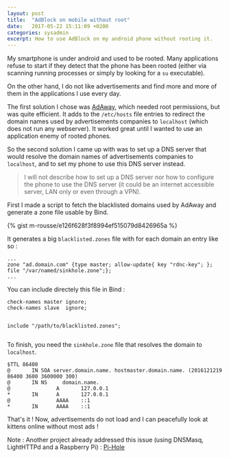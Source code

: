 ```yaml
---
layout: post
title:  "AdBlock on mobile without root"
date:   2017-05-22 15:11:09 +0200
categories: sysadmin
excerpt: How to use AdBlock on my android phone without rooting it.
---
```


My smartphone is under android and used to be rooted. Many applications refuse to start if they detect that the phone has been rooted (either via scanning running processes or simply by looking for a `su` executable).

On the other hand, I do not like advertisements and find more and more of them in the applications I use every day.

<!---excerpt-break-->

The first solution I chose was [AdAway](https://adaway.org/), which needed root permissions, but was quite efficient. It adds to the `/etc/hosts` file entries to redirect the domain names used by advertisements companies to `localhost` (which does not run any webserver). It worked great until I wanted to use an application enemy of rooted phones.

So the second solution I came up with was to set up a DNS server that would resolve the domain names of advertisements companies to `localhost`, and to set my phone to use this DNS server instead.

> I will not describe how to set up a DNS server nor how to configure the phone to use the DNS server (it could be an internet accessible server, LAN only or even through a VPN).

First I made a script to fetch the blacklisted domains used by AdAway and generate a zone file usable by Bind.

{% gist m-rousse/e126f628f3f8994ef515079d8426965a %}

It generates a big `blacklisted.zones` file with for each domain an entry like so :

<div><pre class="language-bash line-numbers">
<code class="language-bash">...
zone "ad.domain.com" {type master; allow-update{ key "rdnc-key"; }; file "/var/named/sinkhole.zone";};
...</code></pre></div>

You can include directely this file in Bind :

<div><pre class="language-bash line-numbers">
<code class="language-bash">check-names master ignore;
check-names slave  ignore;

include "/path/to/blacklisted.zones";</code></pre></div>

To finish, you need the `sinkhole.zone` file that resolves the domain to `localhost`.

<div><pre class="language-bash line-numbers">
<code class="language-bash">$TTL 86400
@       IN SOA server.domain.name. hostmaster.domain.name. (2016121219 86400 3600 3600000 300)
@       IN NS     domain.name.
@               A       127.0.0.1
*       IN      A       127.0.0.1
@               AAAA    ::1
*       IN      AAAA    ::1</code></pre></div>

That's it ! Now, advertisements do not load and I can peacefully look at kittens online without most ads !

Note : Another project already addressed this issue (using DNSMasq, LightHTTPd and a Raspberry Pi) : [Pi-Hole](https://pi-hole.net/)
